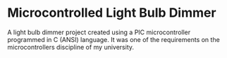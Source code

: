 # Microcontrolled Light Bulb Dimmer
 A light bulb dimmer project created using a PIC microcontroller programmed in C (ANSI) language. It was one of the  requirements on the microcontrollers discipline of my university.
